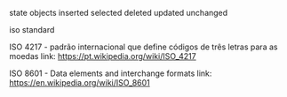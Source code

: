 state objects
inserted
selected
deleted
updated
unchanged

iso standard

ISO 4217 -  padrão internacional que define códigos de três letras para as moedas
link: https://pt.wikipedia.org/wiki/ISO_4217

ISO 8601 - Data elements and interchange formats
link: https://en.wikipedia.org/wiki/ISO_8601

